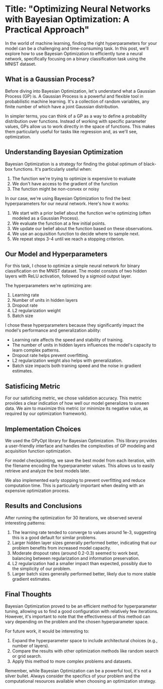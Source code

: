 # Title: "Optimizing Neural Networks with Bayesian Optimization: A Practical Approach"
In the world of machine learning, finding the right hyperparameters for your model can be a challenging and time-consuming task. In this post, we'll explore how to use Bayesian Optimization to efficiently tune a neural network, specifically focusing on a binary classification task using the MNIST dataset.

## What is a Gaussian Process?

Before diving into Bayesian Optimization, let's understand what a Gaussian Process (GP) is. A Gaussian Process is a powerful and flexible tool in probabilistic machine learning. It's a collection of random variables, any finite number of which have a joint Gaussian distribution.

In simpler terms, you can think of a GP as a way to define a probability distribution over functions. Instead of working with specific parameter values, GPs allow us to work directly in the space of functions. This makes them particularly useful for tasks like regression and, as we'll see, optimization.

## Understanding Bayesian Optimization

Bayesian Optimization is a strategy for finding the global optimum of black-box functions. It's particularly useful when:

1. The function we're trying to optimize is expensive to evaluate
2. We don't have access to the gradient of the function
3. The function might be non-convex or noisy

In our case, we're using Bayesian Optimization to find the best hyperparameters for our neural network. Here's how it works:

1. We start with a prior belief about the function we're optimizing (often modeled as a Gaussian Process).
2. We evaluate the function at a few initial points.
3. We update our belief about the function based on these observations.
4. We use an acquisition function to decide where to sample next.
5. We repeat steps 3-4 until we reach a stopping criterion.

## Our Model and Hyperparameters

For this task, I chose to optimize a simple neural network for binary classification on the MNIST dataset. The model consists of two hidden layers with ReLU activation, followed by a sigmoid output layer.

The hyperparameters we're optimizing are:

1. Learning rate
2. Number of units in hidden layers
3. Dropout rate
4. L2 regularization weight
5. Batch size

I chose these hyperparameters because they significantly impact the model's performance and generalization ability:

- Learning rate affects the speed and stability of training.
- The number of units in hidden layers influences the model's capacity to learn complex patterns.
- Dropout rate helps prevent overfitting.
- L2 regularization weight also helps with generalization.
- Batch size impacts both training speed and the noise in gradient estimates.

## Satisficing Metric

For our satisficing metric, we chose validation accuracy. This metric provides a clear indication of how well our model generalizes to unseen data. We aim to maximize this metric (or minimize its negative value, as required by our optimization framework).

## Implementation Choices

We used the GPyOpt library for Bayesian Optimization. This library provides a user-friendly interface and handles the complexities of GP modeling and acquisition function optimization.

For model checkpointing, we save the best model from each iteration, with the filename encoding the hyperparameter values. This allows us to easily retrieve and analyze the best models later.

We also implemented early stopping to prevent overfitting and reduce computation time. This is particularly important when dealing with an expensive optimization process.

## Results and Conclusions

After running the optimization for 30 iterations, we observed several interesting patterns:

1. The learning rate tended to converge to values around 1e-3, suggesting this is a good default for similar problems.
2. Larger hidden layer sizes generally performed better, indicating that our problem benefits from increased model capacity.
3. Moderate dropout rates (around 0.2-0.3) seemed to work best, balancing between regularization and information preservation.
4. L2 regularization had a smaller impact than expected, possibly due to the simplicity of our problem.
5. Larger batch sizes generally performed better, likely due to more stable gradient estimates.

## Final Thoughts

Bayesian Optimization proved to be an efficient method for hyperparameter tuning, allowing us to find a good configuration with relatively few iterations. However, it's important to note that the effectiveness of this method can vary depending on the problem and the chosen hyperparameter space.

For future work, it would be interesting to:

1. Expand the hyperparameter space to include architectural choices (e.g., number of layers).
2. Compare the results with other optimization methods like random search or grid search.
3. Apply this method to more complex problems and datasets.

Remember, while Bayesian Optimization can be a powerful tool, it's not a silver bullet. Always consider the specifics of your problem and the computational resources available when choosing an optimization strategy.
